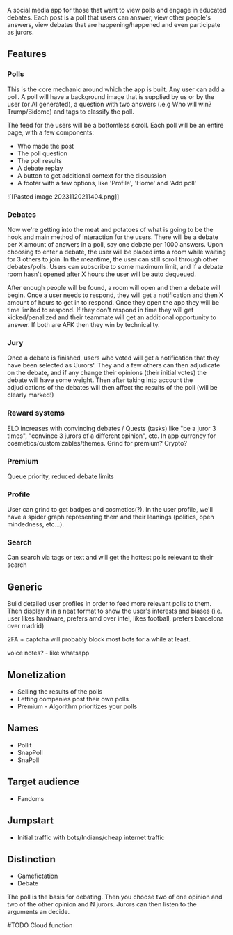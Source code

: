 A social media app for those that want to view polls and engage in educated debates. 
Each post is a poll that users can answer, view other people's answers, view debates that are happening/happened and even participate as jurors. 

## Features
### Polls
This is the core mechanic around which the app is built. Any user can add a poll. A poll will have a background image that is supplied by us or by the user (or AI generated), a question with two answers (.e.g Who will win? Trump/Bidome) and tags to classify the poll.

The feed for the users will be a bottomless scroll. Each poll will be an entire page, with a few components:

- Who made the post
- The poll question
- The poll results
- A debate replay
- A button to get additional context for the discussion
- A footer with a few options, like 'Profile', 'Home' and 'Add poll'

![[Pasted image 20231120211404.png]]

### Debates
Now we're getting into the meat and potatoes of what is going to be the hook and main method of interaction for the users. There will be a debate per X amount of answers in a poll, say one debate per 1000 answers. Upon choosing to enter a debate, the user will be placed into a room while waiting for 3 others to join. In the meantime, the user can still scroll through other debates/polls. Users can subscribe to some maximum limit, and if a debate room hasn't opened after X hours the user will be auto dequeued.

After enough people will be found, a room will open and then a debate will begin. Once a user needs to respond, they will get a notification and then X amount of hours to get in to respond. Once they open the app they will be time limited to respond. If they don't respond in time they will get kicked/penalized and their teammate will get an additional opportunity to answer. If both are AFK then they win by technicality. 

### Jury
Once a debate is finished, users who voted will get a notification that they have been selected as 'Jurors'. They and a few others can then adjudicate on the debate, and if any change their opinions (their initial votes) the debate will have some weight. Then after taking into account the adjudications of the debates will then affect the results of the poll (will be clearly marked!)

### Reward systems
ELO increases with convincing debates / Quests (tasks) like "be a juror 3 times", "convince 3 jurors of a different opinion", etc.
In app currency for cosmetics/customizables/themes. Grind for premium? Crypto?

### Premium
Queue priority, reduced debate limits

### Profile
User can grind to get badges and cosmetics(?). In the user profile, we'll have a spider graph representing them and their leanings (politics, open mindedness, etc...). 

### Search
Can search via tags or text and will get the hottest polls relevant to their search


## Generic
Build detailed user profiles in order to feed more relevant polls to them. Then display it in a neat format to show the user's interests and biases (i.e. user likes hardware, prefers amd over intel, likes football, prefers barcelona over madrid)

2FA + captcha will probably block most bots for a while at least. 

voice notes? - like whatsapp 

## Monetization
- Selling the results of the polls
- Letting companies post their own polls
- Premium - Algorithm prioritizes your polls

## Names
- Pollit
- SnapPoll
- SnaPoll

## Target audience
- Fandoms

## Jumpstart
- Initial traffic with bots/Indians/cheap internet traffic

## Distinction
- Gamefictation
- Debate

The poll is the basis for debating. Then you choose two of one opinion and two of the other opinion and N jurors. Jurors can then listen to the arguments an decide.

#TODO Cloud function 